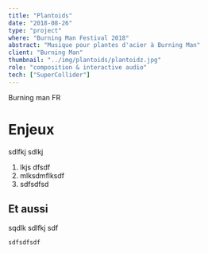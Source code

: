 ```yaml
---
title: "Plantoids"
date: "2018-08-26"
type: "project"
where: "Burning Man Festival 2018"
abstract: "Musique pour plantes d'acier à Burning Man"
client: "Burning Man"
thumbnail: "../img/plantoids/plantoidz.jpg"
role: "composition & interactive audio"
tech: ["SuperCollider"]
---
```


Burning man
FR


# Enjeux 
sdlfkj sdlkj 

1. lkjs dfsdf
2. mlksdmflksdf
3. sdfsdfsd

## Et aussi

sqdlk sdlfkj sdf

```
sdfsdfsdf
```
